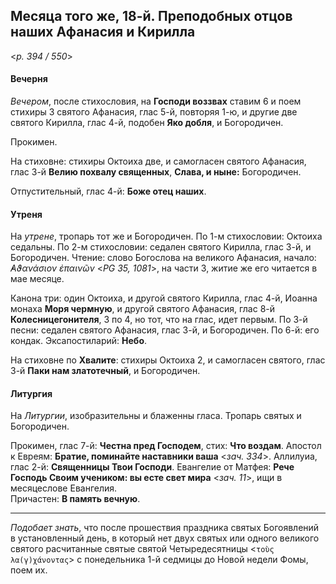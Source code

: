 
## Месяца того же, 18-й. Преподобных отцов наших Афанасия и Кирилла  

<*p. 394 / 550*>

#### Вечерня

*Вечером*, после стихословия, на **Господи воззвах** ставим 6 и поем стихиры 3 святого Афанасия, глас 5-й, 
повторяя 1-ю, и другие две святого Кирилла, глас 4-й, подобен **Яко добля**, и Богородичен.   

Прокимен. 

На стиховне: стихиры Октоиха две, и самогласен святого Афанасия, глас 3-й **Велию похвалу священных**, 
**Слава, и ныне:** Богородичен.  

Отпустительный, глас 4-й: **Боже отец наших**. 

#### Утреня

На *утрене*, тропарь тот же и Богородичен. 
По 1-м стихословии: Октоиха седальны. 
По 2-м стихословии: седален святого Кирилла, глас 3-й, и Богородичен. 
Чтение: слово Богослова на великого Афанасия, начало: *̓Αϑανάσιον ἐπαινῶν* <*PG 35, 1081*>, на части 3, 
житие же его читается в мае месяце.  

Канона три: один Октоиха, и другой святого Кирилла, глас 4-й, Иоанна монаха **Моря чермную**, 
и другой святого Афанасия, глас 8-й **Колесницегонителя**, 3 по 4, но тот, что на глас, идет первым. 
По 3-й песни: седален святого Афанасия, глас 3-й, и Богородичен. 
По 6-й: его кондак.
Эксапостиларий: **Небо**.  

На стиховне по **Хвалите**: стихиры Октоиха 2, и самогласен святого, глас 3-й **Паки нам златотечный**, 
и Богородичен. 

#### Литургия

На *Литургии*, изобразительны и блаженны гласа. 
Тропарь святых и Богородичен. 

Прокимен, глас 7-й: **Честна пред Господем**, стих: **Что воздам**.
Апостол к Евреям: **Братие, поминайте наставники ваша** <*зач. 334*>. 
Аллилуиа, глас 2-й: **Священницы Твои Господи**.
Евангелие от Матфея: **Рече Господь Своим учеником: вы есте свет мира** <*зач. 11*>, 
ищи в месяцеслове Евангелия.  
Причастен: **В память вечную**.  

---

*Подобает знать*, что после прошествия праздника святых Богоявлений в установленный день, в который 
нет двух святых или одного великого святого расчитанные святые святой Четыредесятницы 
<`τοὺς λα(γ)χάνοντας`> с понедельника 1-й седмицы до Новой недели Фомы, поем их. 
